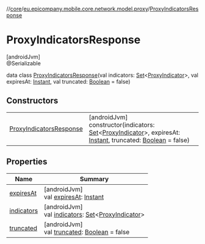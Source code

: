 //[core](../../../index.md)/[eu.epicompany.mobile.core.network.model.proxy](../index.md)/[ProxyIndicatorsResponse](index.md)

# ProxyIndicatorsResponse

[androidJvm]\
@Serializable

data class [ProxyIndicatorsResponse](index.md)(val indicators: [Set](https://kotlinlang.org/api/latest/jvm/stdlib/kotlin.collections/-set/index.html)&lt;[ProxyIndicator](../-proxy-indicator/index.md)&gt;, val expiresAt: [Instant](https://developer.android.com/reference/kotlin/java/time/Instant.html), val truncated: [Boolean](https://kotlinlang.org/api/latest/jvm/stdlib/kotlin/-boolean/index.html) = false)

## Constructors

| | |
|---|---|
| [ProxyIndicatorsResponse](-proxy-indicators-response.md) | [androidJvm]<br>constructor(indicators: [Set](https://kotlinlang.org/api/latest/jvm/stdlib/kotlin.collections/-set/index.html)&lt;[ProxyIndicator](../-proxy-indicator/index.md)&gt;, expiresAt: [Instant](https://developer.android.com/reference/kotlin/java/time/Instant.html), truncated: [Boolean](https://kotlinlang.org/api/latest/jvm/stdlib/kotlin/-boolean/index.html) = false) |

## Properties

| Name | Summary |
|---|---|
| [expiresAt](expires-at.md) | [androidJvm]<br>val [expiresAt](expires-at.md): [Instant](https://developer.android.com/reference/kotlin/java/time/Instant.html) |
| [indicators](indicators.md) | [androidJvm]<br>val [indicators](indicators.md): [Set](https://kotlinlang.org/api/latest/jvm/stdlib/kotlin.collections/-set/index.html)&lt;[ProxyIndicator](../-proxy-indicator/index.md)&gt; |
| [truncated](truncated.md) | [androidJvm]<br>val [truncated](truncated.md): [Boolean](https://kotlinlang.org/api/latest/jvm/stdlib/kotlin/-boolean/index.html) = false |
